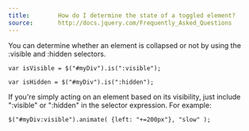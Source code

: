 ```yaml
---
title:        How do I determine the state of a toggled element?
source:       http://docs.jquery.com/Frequently_Asked_Questions
---
```


You can determine whether an element is collapsed or not by using the :visible and :hidden selectors.

```
var isVisible = $("#myDiv").is(":visible");

var isHidden = $("#myDiv").is(":hidden");
```

If you're simply acting on an element based on its visibility, just include ":visible" or ":hidden" in the selector expression. For example:

```
$("#myDiv:visible").animate( {left: "+=200px"}, "slow" );
```